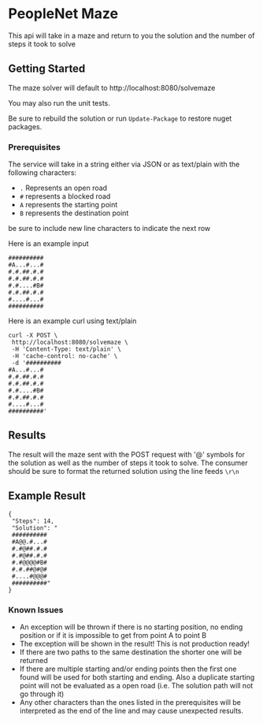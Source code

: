 # PeopleNet Maze

This api will take in a maze and return to you the solution and the number of steps it took to solve

## Getting Started

The maze solver will default to http://localhost:8080/solvemaze

You may also run the unit tests.

Be sure to rebuild the solution or run ```Update-Package``` to restore nuget packages. 

### Prerequisites

The service will take in a string either via JSON or as text/plain with the following characters:
- ```.``` Represents an open road
- ```#``` represents a blocked road
- ```A``` represents the starting point
- ```B``` represents the destination point

 be sure to include new line characters to indicate the next row
 
Here is an example input
```
##########
#A...#...#
#.#.##.#.#
#.#.##.#.#
#.#....#B#
#.#.##.#.#
#....#...#
##########
```

Here is an example curl using text/plain
```
curl -X POST \
 http://localhost:8080/solvemaze \
 -H 'Content-Type: text/plain' \
 -H 'cache-control: no-cache' \
 -d '##########
#A...#...#
#.#.##.#.#
#.#.##.#.#
#.#....#B#
#.#.##.#.#
#....#...#
##########'
```

## Results
The result will the maze sent with the POST request with '@' symbols for the solution as well as the number of steps it took to solve.
The consumer should be sure to format the returned solution using the line feeds ```\r\n```

## Example Result
```
{
 "Steps": 14,
 "Solution": "
 ##########
 #A@@.#...#
 #.#@##.#.#
 #.#@##.#.#
 #.#@@@@#B#
 #.#.##@#@#
 #....#@@@#
 ##########"
}
```
### Known Issues

- An exception will be thrown if there is no starting position, no ending position or if it is impossible to get from point A to point B
- The exception will be shown in the result! This is not production ready!
- If there are two paths to the same destination the shorter one will be returned
- If there are multiple starting and/or ending points then the first one found will be used for both starting and ending. Also a duplicate starting point will not be evaluated as a open road (i.e. The solution path will not go through it)
- Any other characters than the ones listed in the prerequisites will be interpreted as the end of the line and may cause unexpected results.